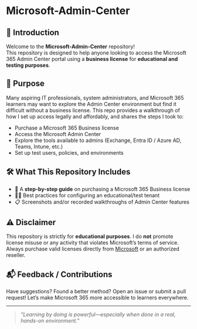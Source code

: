 # Microsoft-Admin-Center

## 📘 Introduction
Welcome to the **Microsoft-Admin-Center** repository!  
This repository is designed to help anyone looking to access the Microsoft 365 Admin Center portal using a **business license** for **educational and testing purposes**.

## 🎯 Purpose
Many aspiring IT professionals, system administrators, and Microsoft 365 learners may want to explore the Admin Center environment but find it difficult without a business license. This repo provides a walkthrough of how I set up access legally and affordably, and shares the steps I took to:

- Purchase a Microsoft 365 Business license
- Access the Microsoft Admin Center
- Explore the tools available to admins (Exchange, Entra ID / Azure AD, Teams, Intune, etc.)
- Set up test users, policies, and environments

## 🛠️ What This Repository Includes

- 🧾 A **step-by-step guide** on purchasing a Microsoft 365 Business license    
- 🧑‍💻 Best practices for configuring an educational/test tenant  
- 📋 Screenshots and/or recorded walkthroughs of Admin Center features  


## ⚠️ Disclaimer
This repository is strictly for **educational purposes**. I do **not** promote license misuse or any activity that violates Microsoft’s terms of service. Always purchase valid licenses directly from [Microsoft](https://www.microsoft.com) or an authorized reseller.

## 📬 Feedback / Contributions
Have suggestions? Found a better method? Open an issue or submit a pull request! Let’s make Microsoft 365 more accessible to learners everywhere.

---

> _"Learning by doing is powerful—especially when done in a real, hands-on environment."_  

